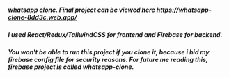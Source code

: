 ##### whatsapp clone. Final project can be viewed here https://whatsapp-clone-8dd3c.web.app/

##### I used React/Redux/TailwindCSS for frontend and Firebase for backend.

##### You won't be able to run this project if you clone it, because i hid my firebase config file for security reasons. For future me reading this, firebase project is called whatsapp-clone.
